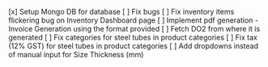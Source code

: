 [x] Setup Mongo DB for database
[ ] Fix bugs
[ ] Fix inventory items flickering bug on Inventory Dashboard page
[ ] Implement pdf generation - Invoice Generation using the format provided
[ ] Fetch DO2 from where it is generated
[ ] Fix categories for steel tubes in product categories
[ ] Fix tax (12% GST) for steel tubes in product categories
[ ] Add dropdowns instead of manual input for Size Thickness (mm)
